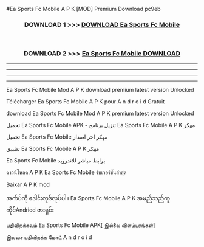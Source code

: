 #Ea Sports Fc Mobile  A P K [MOD] Premium Download pc9eb



<div align="center">

<h3>DOWNLOAD 1 >>> <a href="https://teeasianyam.web.app?sq=Ea Sports Fc Mobile ">DOWNLOAD Ea Sports Fc Mobile  </a></h3><br>

<h3>DOWNLOAD 2 >>> <a href="https://teeasianyam.web.app?sq=Ea Sports Fc Mobile  ">Ea Sports Fc Mobile   DOWNLOAD </a></h3>

</div>


----------------------------------------------------------

----------------------------------------------------------

----------------------------------------------------------

----------------------------------------------------------


Ea Sports Fc Mobile   Mod A P K download premium latest version Unlocked

Télécharger Ea Sports Fc Mobile   A P K pour A n d r o i d Gratuit

download Ea Sports Fc Mobile   Mod A P K premium latest version Unlocked

تحميل Ea Sports Fc Mobile   APK - تنزيل برنامج Ea Sports Fc Mobile   A P K مهكر

تحميل Ea Sports Fc Mobile   مهكر اخر اصدار

تطبيق Ea Sports Fc Mobile   A P K مهكر

Ea Sports Fc Mobile   برابط مباشر للاندرويد

ดาวน์โหลด A P K Ea Sports Fc Mobile   รับเวอร์ชันล่าสุด

Baixar A P K mod

အက်ပ်ကို ဒေါင်းလုဒ်လုပ်ပါ။ Ea Sports Fc Mobile   A P K အမည်သည်ကူကိုင်Andriod ဗားရှင်း

பதிவிறக்கவும் Ea Sports Fc Mobile   APK[ இல்லை விளம்பரங்கள்] 
 
இலவச பதிவிறக்க மோட் A n d r o i d




